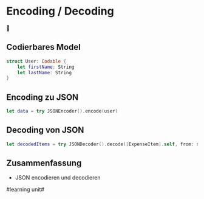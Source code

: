# Encoding / Decoding
📠

## Codierbares Model

```swift
struct User: Codable {
    let firstName: String
    let lastName: String
}
```

## Encoding zu JSON

```swift
let data = try JSONEncoder().encode(user)
```

## Decoding von JSON

```swift
let decodedItems = try JSONDecoder().decode([ExpenseItem].self, from: savedItems)
```

## Zusammenfassung
- JSON encodieren und decodieren

#learning unit#